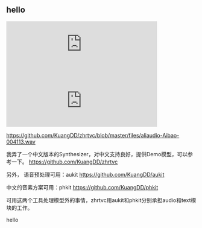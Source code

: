 ## hello

<div align=life> 
<iframe frameborder="no" marginwidth="0" marginheight="0" width=400 height=140 src="https://music.163.com/outchain/player?type=2&id=34341360&auto=0&height=66"></iframe>
</div>

<div align=life> 
<iframe frameborder="no" marginwidth="0" marginheight="0" width=400 height=140 src="https://github.com/KuangDD/zhrtvc/blob/master/files/aliaudio-Aibao-004113.wav"></iframe>
</div>

https://github.com/KuangDD/zhrtvc/blob/master/files/aliaudio-Aibao-004113.wav


我弄了一个中文版本的Synthesizer，对中文支持良好，提供Demo模型，可以参考一下。
https://github.com/KuangDD/zhrtvc

另外，
语音预处理可用：aukit
https://github.com/KuangDD/aukit

中文的音素方案可用：phkit
https://github.com/KuangDD/phkit

可用这两个工具处理模型外的事情，zhrtvc用aukit和phkit分别承担audio和text模块的工作。

hello

<object height="100" width="100" data="https://github.com/KuangDD/zhrtvc/blob/master/files/aliaudio-Aibao-004113.wav"></object>

